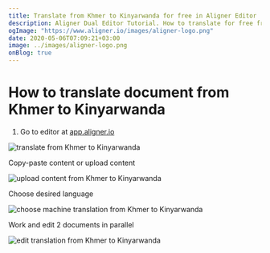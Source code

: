 ```yaml
---
title: Translate from Khmer to Kinyarwanda for free in Aligner Editor
description: Aligner Dual Editor Tutorial. How to translate for free from Khmer to Kinyarwanda. Aligner is multilingual document management platform. 
ogImage: "https://www.aligner.io/images/aligner-logo.png"
date: 2020-05-06T07:09:21+03:00
image: ../images/aligner-logo.png
onBlog: true
---
```


# How to translate document from Khmer to Kinyarwanda

1. Go to editor at [app.aligner.io](https://app.aligner.io "Aligner App web page")

![translate from Khmer to Kinyarwanda](../aligner-blank-editor.png "translate from Khmer to Kinyarwanda")

Copy-paste content or upload content

![upload content from Khmer to Kinyarwanda](../aligner-uploaded-document.png "upload content from Khmer to Kinyarwanda")

Choose desired language

![choose machine translation from Khmer to Kinyarwanda](../aligner-language-dropdown.png "choose machine translation from Khmer to Kinyarwanda")

Work and edit 2 documents in parallel

![edit translation from Khmer to Kinyarwanda](../aligner-double-sitded-editor.png "edit translation from Khmer to Kinyarwanda")

